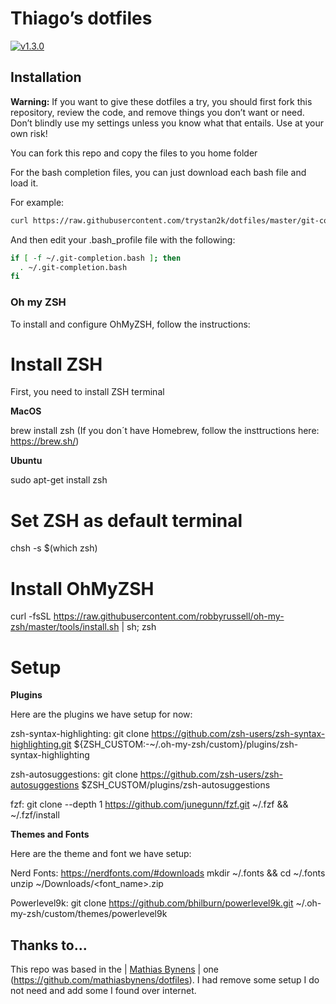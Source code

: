 # Thiago’s dotfiles

[![v1.3.0](https://img.shields.io/badge/version-1.3.0-brightgreen.svg)](https://github.com/trystan2k/dotfiles/tree/v1.3.0)

## Installation

**Warning:** If you want to give these dotfiles a try, you should first fork this repository, review the code, and remove things you don’t want or need. Don’t blindly use my settings unless you know what that entails. Use at your own risk!

You can fork this repo and copy the files to you home folder

For the bash completion files, you can just download each bash file and load it.

For example:

```bash
curl https://raw.githubusercontent.com/trystan2k/dotfiles/master/git-completion.bash -o ~/.git-completion.bash
```
And then edit your .bash_profile file with the following:

```bash
if [ -f ~/.git-completion.bash ]; then
  . ~/.git-completion.bash
fi
```

### Oh my ZSH 

To install and configure OhMyZSH, follow the instructions:

# Install ZSH

First, you need to install ZSH terminal

**MacOS**

brew install zsh (If you don´t have Homebrew, follow the insttructions here: https://brew.sh/)

**Ubuntu**

sudo apt-get install zsh

# Set ZSH as default terminal

chsh -s $(which zsh)

# Install OhMyZSH

curl -fsSL https://raw.githubusercontent.com/robbyrussell/oh-my-zsh/master/tools/install.sh | sh; zsh

# Setup

**Plugins**

Here are the plugins we have setup for now:

zsh-syntax-highlighting: git clone https://github.com/zsh-users/zsh-syntax-highlighting.git ${ZSH_CUSTOM:-~/.oh-my-zsh/custom}/plugins/zsh-syntax-highlighting 

zsh-autosuggestions: git clone https://github.com/zsh-users/zsh-autosuggestions $ZSH_CUSTOM/plugins/zsh-autosuggestions

fzf: git clone --depth 1 https://github.com/junegunn/fzf.git ~/.fzf && ~/.fzf/install

**Themes and Fonts**

Here are the theme and font we have setup:

 Nerd Fonts: https://nerdfonts.com/#downloads
  mkdir ~/.fonts && cd ~/.fonts
  unzip ~/Downloads/<font_name>.zip

Powerlevel9k: git clone https://github.com/bhilburn/powerlevel9k.git ~/.oh-my-zsh/custom/themes/powerlevel9k

## Thanks to...

This repo was based in the | [Mathias Bynens](https://mathiasbynens.be/) | one (https://github.com/mathiasbynens/dotfiles). I had remove some setup I do not need and add some I found over internet.
